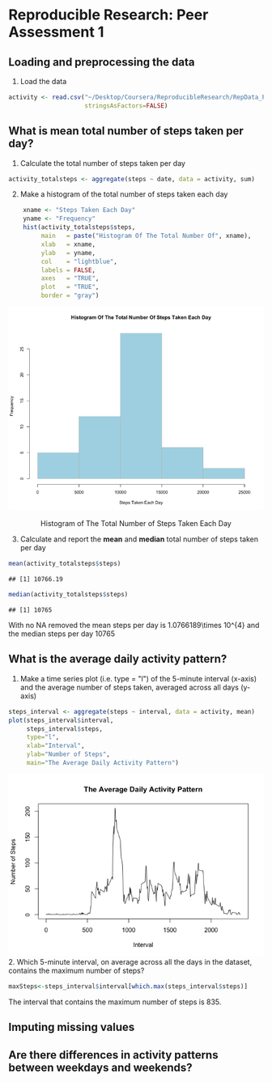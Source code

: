 # Reproducible Research: Peer Assessment 1


## Loading and preprocessing the data
1. Load the data

```r
activity <- read.csv("~/Desktop/Coursera/ReproducibleResearch/RepData_PeerAssessment1/activity.csv",
                     stringsAsFactors=FALSE)
```

## What is mean total number of steps taken per day?
1. Calculate the total number of steps taken per day


```r
activity_totalsteps <- aggregate(steps ~ date, data = activity, sum)
```

2. Make a histogram of the total number of steps taken each day


```r
    xname <- "Steps Taken Each Day"
    yname <- "Frequency"
    hist(activity_totalsteps$steps,  
         main   = paste("Histogram Of The Total Number Of", xname), 
         xlab   = xname, 
         ylab   = yname, 
         col    = "lightblue", 
         labels = FALSE,
         axes   = "TRUE",
         plot   = "TRUE",
         border = "gray")
```

<div class="figure" style="text-align: center">
<img src="PA1_template_files/figure-html/unnamed-chunk-3-1.png" alt="Histogram of The Total Number of Steps Taken Each Day"  />
<p class="caption">Histogram of The Total Number of Steps Taken Each Day</p>
</div>

3. Calculate and report the **mean** and **median** total number of steps taken per day


```r
mean(activity_totalsteps$steps)
```

```
## [1] 10766.19
```

```r
median(activity_totalsteps$steps)
```

```
## [1] 10765
```
With no NA removed the mean steps per day is 1.0766189\times 10^{4} and the median steps per day 10765

## What is the average daily activity pattern?
1. Make a time series plot (i.e. type = "l") of the 5-minute interval (x-axis) and the average number of steps taken, averaged across all days (y-axis)


```r
steps_interval <- aggregate(steps ~ interval, data = activity, mean)
plot(steps_interval$interval,
     steps_interval$steps, 
     type="l",
     xlab="Interval",
     ylab="Number of Steps",
     main="The Average Daily Activity Pattern")
```

![](PA1_template_files/figure-html/unnamed-chunk-5-1.png)<!-- -->
2. Which 5-minute interval, on average across all the days in the dataset, contains the maximum number of steps?

```r
maxSteps<-steps_interval$interval[which.max(steps_interval$steps)]
```
The interval that contains the maximum number of steps is 835.


## Imputing missing values



## Are there differences in activity patterns between weekdays and weekends?
